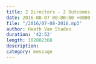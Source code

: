```yaml
---
title: 2 Directors - 2 Outcomes
date: 2016-08-07 00:00:00 +0000
file: "/2016/07-08-2016.mp3"
author: Heath Van Staden
duration: '42:52'
length: 102882368
description: 
category: message
---
```

